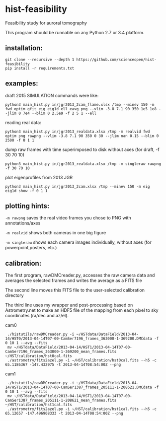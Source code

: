 # hist-feasibility
Feasibility study for auroral tomography

This program should be runnable on any Python 2.7 or 3.4 platform. 

installation:
------------
```
git clone --recursive --depth 1 https://github.com/scienceopen/hist-feasibility
pip install -r requirements.txt
```

examples:
---------
draft 2015 SIMULATION commands were like:
```
python3 main_hist.py in/jgr2013_2cam_flame.xlsx /tmp --minev 150 -m fwd optim gfit eig eig1d ell eavg png --vlim -3.8 7.1 90 350 1e5 1e8 --jlim 0 7e4 --blim 0 2.5e9 -f 2 5 1 --ell
```

reading real data:
```
python3 main_hist.py in/jgr2013_realdata.xlsx /tmp -m realvid fwd optim png rawpng --vlim -3.8 7.1 90 350 0 30 --jlim nan 0.15 --blim 0 2500 -f 0 1 1
```

dump raw frames with time superimposed to disk without axes (for draft, -f 30 70 10)
```
python3 main_hist.py in/jgr2013_realdata.xlsx /tmp -m singleraw rawpng -f 30 70 10
```

plot eigenprofiles from 2013 JGR
```
python3 main_hist.py in/jgr2013_2cam.xlsx /tmp --minev 150 -m eig eig1d show -f 0 1 1
```

plotting hints:
---------------
```-m rawpng``` saves the real video frames you chose to PNG with annotations/axes

```-m realvid``` shows both cameras in one big figure

```-m singleraw``` shows each camera images individually, without axes (for powerpoint,posters, etc.)

 calibration:
-------------
The first program, rawDMCreader.py, accesses the raw camera data and averages the selected frames and writes the average as a FITS file

The second line moves this FITS file to the user-selected calibration directory

The third line uses my wrapper and post-processing based on Astrometry.net to make an HDF5 file of the mapping from each pixel to sky coordinates (ra/dec and az/el). 

cam0
```
 ./histutils/rawDMCreader.py -i ~/HSTdata/DataField/2013-04-14/HST0/2013-04-14T07-00-CamSer7196_frames_363000-1-369200.DMCdata -f 0 10 1 --avg --fits
 mv ~/HSTdata/DataField/2013-04-14/HST1/2013-04-14T07-00-CamSer7196_frames_363000-1-369200_mean_frames.fits ~/HST/calibration/hst0cal.fits
 ./astrometry/fits2azel.py -i ~/HST/calibration/hst0cal.fits --h5 -c 65.1186367 -147.432975 -t 2013-04-14T08:54:00Z --png
```

cam1
```
 ./histutils/rawDMCreader.py -i ~/HSTdata/DataField/2013-04-14/HST1/2013-04-14T07-00-CamSer1387_frames_205111-1-208621.DMCdata -f 0 10 1 --avg --fits
 mv ~/HSTdata/DataField/2013-04-14/HST1/2013-04-14T07-00-CamSer1387_frames_205111-1-208621_mean_frames.fits ~/HST/calibration/hst1cal.fits
 ./astrometry/fits2azel.py -i ~/HST/calibration/hst1cal.fits --h5 -c 65.12657 -147.496908333 -t 2013-04-14T08:54:00Z --png
```
